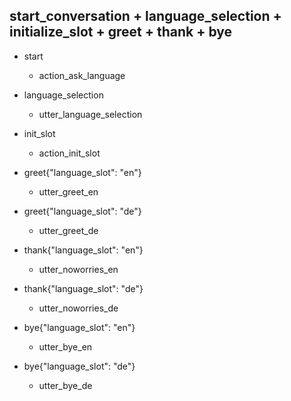 ## start_conversation + language_selection + initialize_slot + greet + thank + bye
* start
  - action_ask_language
  
* language_selection
  - utter_language_selection

* init_slot
  - action_init_slot

* greet{"language_slot": "en"}
  - utter_greet_en

* greet{"language_slot": "de"}
  - utter_greet_de

* thank{"language_slot": "en"}
  - utter_noworries_en

* thank{"language_slot": "de"}
  - utter_noworries_de

* bye{"language_slot": "en"}
  - utter_bye_en
  
* bye{"language_slot": "de"}
  - utter_bye_de
